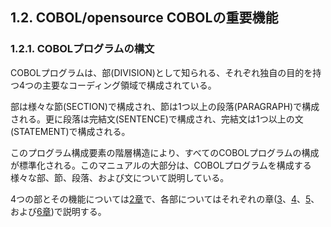 ## 1.2. COBOL/opensource COBOLの重要機能

### 1.2.1. COBOLプログラムの構文

COBOLプログラムは、部(DIVISION)として知られる、それぞれ独自の目的を持つ4つの主要なコーディング領域で構成されている。

部は様々な節(SECTION)で構成され、節は1つ以上の段落(PARAGRAPH)で構成される。更に段落は完結文(SENTENCE)で構成され、完結文は1つ以上の文(STATEMENT)で構成される。

このプログラム構成要素の階層構造により、すべてのCOBOLプログラムの構成が標準化される。このマニュアルの大部分は、COBOLプログラムを構成する様々な部、節、段落、および文について説明している。

4つの部とその機能については[2章](2-1.md)で、各部についてはそれぞれの章([3](3.md)、[4](4-1-1.md)、[5](5-1.md)、および[6章](6-1-1.md))で説明する。

